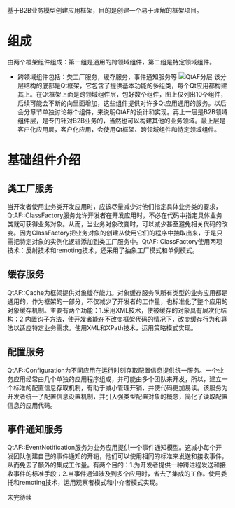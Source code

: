 基于B2B业务模型创建应用框架，目的是创建一个易于理解的框架项目。
# 组成 #
由两个框架组件组成：第一组是通用的跨领域组件，第二组是特定领域组件。

- 跨领域组件包括：类工厂服务，缓存服务，事件通知服务等
![QtAF分层](https://www.wsai.cc/wp-content/uploads/2018/07/QtAF分层-1.png)
该分层结构的底部是Qt框架，它包含了提供基本功能的多组类，每个Qt应用都构建其上。在Qt框架上面是跨领域组件层，包好数个组件，图上仅列出10个组件，后续可能会不断的向里面增加，这些组件提供对许多Qt应用通用的服务。以后会分章节单独讨论每个组件，来说明QtAF的设计和实现。再上一层是B2B领域组件层，是专门针对B2B业务的，当然也可以构建其他的业务领域。最上层是客户化应用层，客户化应用，会使用Qt框架、跨领域组件和特定领域组件。
# 基础组件介绍 #
## 类工厂服务 ##
当开发者使用业务类开发应用时，应该尽量减少对他们指定具体业务类的要求，QtAF::ClassFactory服务允许开发者在开发应用时，不必在代码中指定具体业务类就可获得业务对象。从而，当业务对象改变时，可以减少甚至避免相关代码的改变。因为ClassFactory把业务对象的创建从使用它们的程序中抽取出来，于是只需把特定对象的实例化逻辑添加到类工厂服务中。QtAF::ClassFactory使用两项技术：反射技术和remoting技术，还采用了抽象工厂模式和单例模式。
## 缓存服务 ##
QtAF::Cache为框架提供对象缓存能力。对象缓存服务队所有类型的业务应用都是通用的，作为框架的一部分，不仅减少了开发者的工作量，也标准化了整个应用的对象缓存机制。主要有两个功能：1.采用XML技术，使被缓存的对象具有层次化结构；2.内置钩子方法，使开发者能在不改变框架代码的情况下，改变缓存行为和算法以适应特定业务需求。使用XML和XPath技术，运用策略模式实现。
## 配置服务 ##
QtAF::Configuration为不同应用在运行时刻存取配置信息提供统一服务。一个业务应用经常由几个单独的应用程序组成，并可能由多个团队来开发，所以，建立一个标准的配置信息存取机制，有助于减小管理开销，并使代码更加易读。该服务为开发者统一了配置信息设置机制，并引入强类型配置对象的概念，简化了读取配置信息的应用代码。
## 事件通知服务 ##
QtAF::EventNotification服务为业务应用提供一个事件通知模型。这减小每个开发团队创建自己的事件通知的开销，他们可以使用相同的标准来发送和接收事件，从而免去了额外的集成工作量。有两个目的：1.为开发者提供一种跨进程发送和接收事件的标准手段；2.当事件通知涉及到多个应用时，省去了集成的工作。使用委托和remoting技术，运用观察者模式和中介者模式实现。

未完待续
